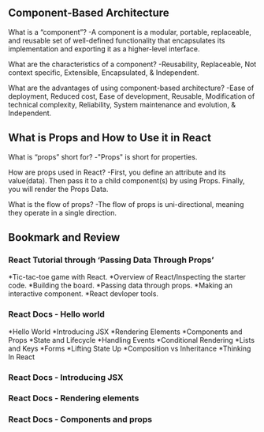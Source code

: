 ## Component-Based Architecture

What is a “component”? -A component is a modular, portable, replaceable, and reusable set of well-defined functionality that encapsulates its implementation and exporting it as a higher-level interface.

What are the characteristics of a component? -Reusability, Replaceable, Not context specific, Extensible, Encapsulated, & Independent.

What are the advantages of using component-based architecture? -Ease of deployment, Reduced cost, Ease of development, Reusable, Modification of technical complexity, Reliability, System maintenance and evolution, & Independent.

## What is Props and How to Use it in React

What is “props” short for? -"Props" is short for properties. 

How are props used in React? -First, you define an attribute and its value(data). Then pass it to a child component(s) by using Props. Finally, you will render the Props Data.

What is the flow of props? -The flow of props is uni-directional, meaning they operate in a single direction.

## Bookmark and Review

### React Tutorial through ‘Passing Data Through Props’
*Tic-tac-toe game with React.
*Overview of React/Inspecting the starter code.
*Building the board.
*Passing data through props.
*Making an interactive component.
*React devloper tools.

### React Docs - Hello world
*Hello World
*Introducing JSX
*Rendering Elements
*Components and Props
*State and Lifecycle
*Handling Events
*Conditional Rendering
*Lists and Keys
*Forms
*Lifting State Up
*Composition vs Inheritance
*Thinking In React

### React Docs - Introducing JSX

### React Docs - Rendering elements

### React Docs - Components and props
